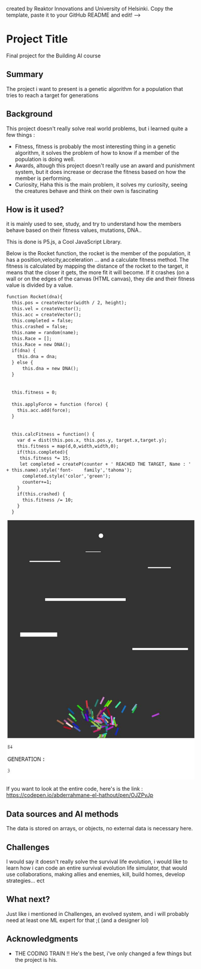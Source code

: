 created by Reaktor Innovations and University of Helsinki. 
Copy the template, paste it to your GitHub README and edit! -->

# Project Title

Final project for the Building AI course

## Summary

The project i want to present is a genetic algorithm for a population that tries to reach a target for generations


## Background
This project doesn't really solve real world problems, but i learned quite a few things : 
* Fitness, fitness is probably the most interesting thing in a genetic algorithm, it solves the problem of how to know if a member of the population is doing well.
* Awards, altough this project doesn't really use an award and punishment system, but it does increase or decrase the fitness based on how the member is performing.
* Curiosity, Haha this is the main problem, it solves my curiosity, seeing the creatures behave and think on their own is fascinating 


## How is it used?

it is mainly used to see, study, and try to understand how the members behave based on their fitness values, mutations, DNA..


This is done is P5.js, a Cool JavaScript Library.

Below is the Rocket function, the rocket is the member of the population, it has a position,velocity,acceleration ... and a calculate fitness method.
The fitness is calculated by mapping the distance of the rocket to the target, it means that the closer it gets, the more fit it will become.
If it crashes (on a wall or on the edges of the canvas (HTML canvas), they die and their fitness value is divided by a value.
```
function Rocket(dna){
  this.pos = createVector(width / 2, height);
  this.vel = createVector();
  this.acc = createVector();
  this.completed = false;
  this.crashed = false;
  this.name = random(name);
  this.Race = [];
  this.Race = new DNA();
  if(dna) {
    this.dna = dna;
  } else {
      this.dna = new DNA();
  }
  
  
  this.fitness = 0;

  this.applyForce = function (force) {
    this.acc.add(force);
  }
  
  
  this.calcFitness = function() {
    var d = dist(this.pos.x, this.pos.y, target.x,target.y);
    this.fitness = map(d,0,width,width,0);
    if(this.completed){
     this.fitness *= 15;
     let completed = createP(counter + ' REACHED THE TARGET, Name : ' + this.name).style('font-    family','tahoma');
      completed.style('color','green');
      counter+=1;
    }
    if(this.crashed) {
      this.fitness /= 10;
    }
  }
```
![image of the rockets trying to reach the white ellipse (target) ... Their only purpose in life ..](/Capture.jpg)

If you want to look at the entire code, here's is the link : https://codepen.io/abderrahmane-el-hathout/pen/OJZPvJp


## Data sources and AI methods

The data is stored on arrays, or objects, no external data is necessary here.

## Challenges

I would say it doesn't really solve the survival life evolution, i would like to learn how i can code an entire survival evolution life simulator, that would use collaborations, making allies and enemies, kill, build homes, develop strategies... ect

## What next?

Just like i mentioned in Challenges, an evolved system, and i will probably need at least one ML expert for that ;( (and a designer lol)


## Acknowledgments

* THE CODING TRAIN !! He's the best, i've only changed a few things but the project is his.
